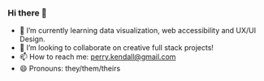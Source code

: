 ### Hi there 👋

- 🌱 I’m currently learning data visualization, web accessibility and UX/UI Design.
- 👯 I’m looking to collaborate on creative full stack projects!
- 📫 How to reach me: perry.kendall@gmail.com
- 😄 Pronouns: they/them/theirs

<!--
**kendallperry/kendallperry** is a ✨ _special_ ✨ repository because its `README.md` (this file) appears on your GitHub profile.

Here are some ideas to get you started:

- 🌱 I’m currently learning data visualization, web accessibility and UX/UI Design.
- 👯 I’m looking to collaborate on creative full stack projects!
- 📫 How to reach me: perry.kendall@gmail.com
- 😄 Pronouns: they/them/theirs
-->
